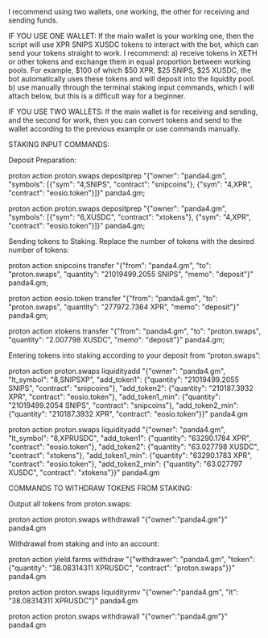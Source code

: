I recommend using two wallets, one working, the other for receiving and sending funds.

IF YOU USE ONE WALLET:
If the main wallet is your working one, then the script will use XPR SNIPS XUSDC tokens to interact with the bot, which can send your tokens straight to work. I recommend:
a) receive tokens in XETH or other tokens and exchange them in equal proportion between working pools. For example, $100 of which $50 XPR, $25 SNIPS, $25 XUSDC, the bot automatically uses these tokens and will deposit into the liquidity pool.
b) use manually through the terminal staking input commands, which I will attach below, but this is a difficult way for a beginner.

IF YOU USE TWO WALLETS:
If the main wallet is for receiving and sending, and the second for work, then you can convert tokens and send to the wallet according to the previous example or use commands manually.

STAKING INPUT COMMANDS:

Deposit Preparation:

proton action proton.swaps depositprep "{\"owner\": \"panda4.gm\", \"symbols\": [{\"sym\": \"4,SNIPS\", \"contract\": \"snipcoins\"}, {\"sym\": \"4,XPR\", \"contract\": \"eosio.token\"}]}" panda4.gm; 

proton action proton.swaps depositprep "{\"owner\": \"panda4.gm\", \"symbols\": [{\"sym\": \"6,XUSDC\", \"contract\": \"xtokens\"}, {\"sym\": \"4,XPR\", \"contract\": \"eosio.token\"}]}" panda4.gm; 

Sending tokens to Staking. Replace the number of tokens with the desired number of tokens:

proton action snipcoins transfer "{\"from\": \"panda4.gm\", \"to\": \"proton.swaps\", \"quantity\": \"21019499.2055 SNIPS\", \"memo\": \"deposit\"}" panda4.gm; 

proton action eosio.token transfer "{\"from\": \"panda4.gm\", \"to\": \"proton.swaps\", \"quantity\": \"277972.7364 XPR\", \"memo\": \"deposit\"}" panda4.gm; 

proton action xtokens transfer "{\"from\": \"panda4.gm\", \"to\": \"proton.swaps\", \"quantity\": \"2.007798 XUSDC\", \"memo\": \"deposit\"}" panda4.gm; 

Entering tokens into staking according to your deposit from “proton.swaps”:

proton action proton.swaps liquidityadd "{\"owner\": \"panda4.gm\", \"lt_symbol\": \"8,SNIPSXP\", \"add_token1\": {\"quantity\": \"21019499.2055 SNIPS\", \"contract\": \"snipcoins\"}, \"add_token2\": {\"quantity\": \"210187.3932 XPR\", \"contract\": \"eosio.token\"}, \"add_token1_min\": {\"quantity\": \"21019499.2054 SNIPS\", \"contract\": \"snipcoins\"}, \"add_token2_min\": {\"quantity\": \"210187.3932 XPR\", \"contract\": \"eosio.token\"}}" panda4.gm

proton action proton.swaps liquidityadd "{\"owner\": \"panda4.gm\", \"lt_symbol\": \"8,XPRUSDC\", \"add_token1\": {\"quantity\": \"63290.1784 XPR\", \"contract\": \"eosio.token\"}, \"add_token2\": {\"quantity\": \"63.027798 XUSDC\", \"contract\": \"xtokens\"}, \"add_token1_min\": {\"quantity\": \"63290.1783 XPR\", \"contract\": \"eosio.token\"}, \"add_token2_min\": {\"quantity\": \"63.027797 XUSDC\", \"contract\": \"xtokens\"}}" panda4.gm

COMMANDS TO WITHDRAW TOKENS FROM STAKING:

Output all tokens from proton.swaps:

proton action proton.swaps withdrawall "{\"owner\":\"panda4.gm\"}" panda4.gm

Withdrawal from staking and into an account:

proton action yield.farms withdraw "{\"withdrawer\": \"panda4.gm\", \"token\": {\"quantity\": \"38.08314311 XPRUSDC\", \"contract\": \"proton.swaps\"}}" panda4.gm

proton action proton.swaps liquidityrmv "{\"owner\":\"panda4.gm\", \"lt\": \"38.08314311 XPRUSDC\"}" panda4.gm

proton action proton.swaps withdrawall "{\"owner\":\"panda4.gm\"}" panda4.gm
